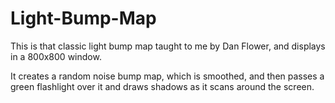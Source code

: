 # Light-Bump-Map
This is that classic light bump map taught to me by Dan Flower, and displays in a 800x800 window. 

It creates a random noise bump map, which is smoothed, and then passes a green flashlight over it and draws shadows as it scans around the screen. 
